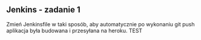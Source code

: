 ## Jenkins - zadanie 1

Zmień Jenkinsfile w taki sposób, aby automatycznie po wykonaniu git push aplikacja była budowana i przesyłana na heroku.
TEST

